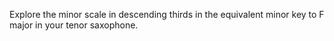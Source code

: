 Explore the minor scale in descending thirds in the equivalent minor key to F major in your tenor saxophone.
